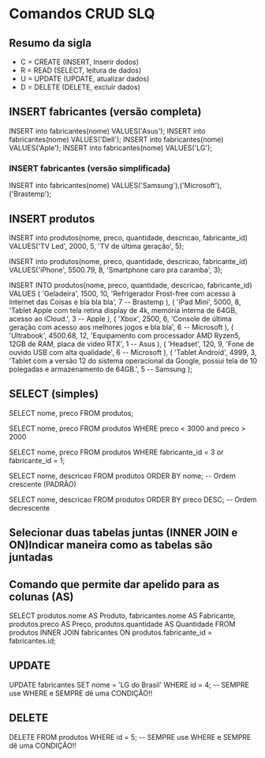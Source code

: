 # Comandos CRUD SLQ

## Resumo da sigla
- C = CREATE (INSERT, Inserir dodos)
- R = READ (SELECT, leitura de dados)
- U = UPDATE (UPDATE, atualizar dados)
- D = DELETE (DELETE, excluir dados)

## INSERT fabricantes (versão completa)
INSERT into fabricantes(nome) VALUES('Asus');
INSERT into fabricantes(nome) VALUES('Dell');
INSERT into fabricantes(nome) VALUES('Aple');
INSERT into fabricantes(nome) VALUES('LG');

### INSERT fabricantes (versão simplificada)
INSERT into fabricantes(nome)
VALUES('Samsung'),('Microsoft'), ('Brastemp');



## INSERT produtos
INSERT into produtos(nome, preco, quantidade, descricao, fabricante_id)
VALUES('TV Led', 2000, 5, 'TV de última geração', 5);

INSERT into produtos(nome, preco, quantidade, descricao, fabricante_id)
VALUES('iPhone', 5500.79, 8, 'Smartphone caro pra caramba', 3);


INSERT INTO produtos(nome, preco, quantidade, descricao, fabricante_id) VALUES
(
    'Geladeira',
    1500,
    10,
    'Refrigerador Frost-free com acesso à Internet das Coisas e bla bla bla',
    7 -- Brastemp
),
(
    'iPad Mini',
    5000,
    8,
    'Tablet Apple com tela retina display de 4k, memória interna de 64GB, acesso ao iCloud.',
    3 -- Apple
),
(
    'Xbox',
    2500,
    6,
    'Console de última geração com acesso aos melhores jogos e bla bla',
    6 -- Microsoft
),
(
    'Ultrabook',
    4500.68,
    12,
    'Equipamento com processador AMD Ryzen5, 12GB de RAM, placa de vídeo RTX',
    1 -- Asus
),
(
    'Headset',
    120,
    9,
    'Fone de ouvido USB com alta qualidade',
    6 -- Microsoft
),
(
    'Tablet Android',
    4999,
    3,
    'Tablet com a versão 12 do sistema operacional da Google, possui tela de 10 polegadas e armazenamento de 64GB.',
    5 -- Samsung
);



## SELECT (simples)
SELECT nome, preco FROM produtos;

SELECT nome, preco FROM produtos WHERE preco < 3000 and preco > 2000

SELECT nome, preco FROM produtos 
WHERE fabricante_id = 3 or fabricante_id = 1;

SELECT nome, descricao FROM produtos ORDER BY nome; -- Ordem crescente (PADRÃO)

SELECT nome, descricao FROM produtos ORDER BY preco DESC; -- Ordem decrescente

## Selecionar duas tabelas juntas (INNER JOIN e ON)Indicar maneira como as tabelas são juntadas

## Comando que permite dar apelido para as colunas (AS)
SELECT 
    produtos.nome AS Produto, 
    fabricantes.nome AS Fabricante, 
    produtos.preco AS Preço, 
    produtos.quantidade AS Quantidade
    FROM produtos INNER JOIN fabricantes
    ON produtos.fabricante_id = fabricantes.id;


## UPDATE
UPDATE fabricantes SET nome = 'LG do Brasil'
WHERE id = 4; -- SEMPRE use WHERE e SEMPRE dê uma CONDIÇÃO!!

## DELETE
DELETE FROM produtos WHERE id = 5; -- SEMPRE use WHERE e SEMPRE dê uma CONDIÇÃO!!